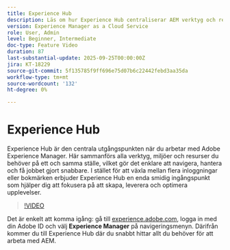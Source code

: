 ```yaml
---
title: Experience Hub
description: Läs om hur Experience Hub centraliserar AEM verktyg och resurser på ett och samma ställe och effektiviserar åtkomsten så att ni kan arbeta snabbare och leverera bättre upplevelser.
version: Experience Manager as a Cloud Service
role: User, Admin
level: Beginner, Intermediate
doc-type: Feature Video
duration: 87
last-substantial-update: 2025-09-25T00:00:00Z
jira: KT-18229
source-git-commit: 5f135785f9ff696e75d07b6c22442febd3aa35da
workflow-type: tm+mt
source-wordcount: '132'
ht-degree: 0%

---
```



# Experience Hub

Experience Hub är den centrala utgångspunkten när du arbetar med Adobe Experience Manager. Här sammanförs alla verktyg, miljöer och resurser du behöver på ett och samma ställe, vilket gör det enklare att navigera, hantera och få jobbet gjort snabbare. I stället för att växla mellan flera inloggningar eller bokmärken erbjuder Experience Hub en enda smidig ingångspunkt som hjälper dig att fokusera på att skapa, leverera och optimera upplevelser.

>[!VIDEO](https://video.tv.adobe.com/v/3475250/?learn=on&enablevpops&captions=swe)

Det är enkelt att komma igång: gå till [experience.adobe.com](https://experience.adobe.com), logga in med din Adobe ID och välj **Experience Manager** på navigeringsmenyn. Därifrån kommer du till Experience Hub där du snabbt hittar allt du behöver för att arbeta med AEM.

